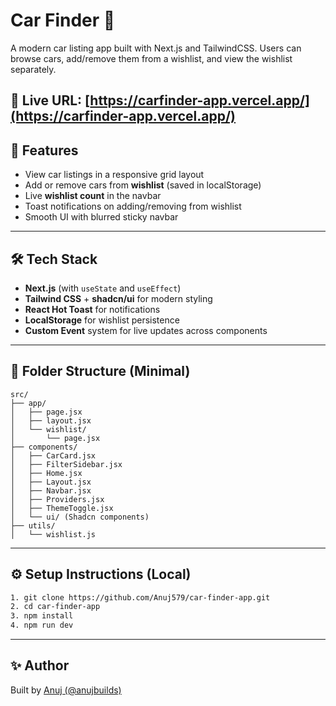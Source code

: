 # Car Finder 🚗

A modern car listing app built with Next.js and TailwindCSS. Users can browse cars, add/remove them from a wishlist, and view the wishlist separately.

🔗 **Live URL**: [https://carfinder-app.vercel.app/](https://carfinder-app.vercel.app/)
---

## 🚀 Features

- View car listings in a responsive grid layout
- Add or remove cars from **wishlist** (saved in localStorage)
- Live **wishlist count** in the navbar
- Toast notifications on adding/removing from wishlist
- Smooth UI with blurred sticky navbar

---

## 🛠️ Tech Stack

- **Next.js** (with `useState` and `useEffect`)
- **Tailwind CSS** + **shadcn/ui** for modern styling
- **React Hot Toast** for notifications
- **LocalStorage** for wishlist persistence
- **Custom Event** system for live updates across components

---

## 📂 Folder Structure (Minimal)
```
src/
├── app/
│   ├── page.jsx
│   ├── layout.jsx
│   └── wishlist/
│       └── page.jsx
├── components/
│   ├── CarCard.jsx
│   ├── FilterSidebar.jsx
│   ├── Home.jsx
│   ├── Layout.jsx
│   ├── Navbar.jsx
│   ├── Providers.jsx
│   ├── ThemeToggle.jsx
│   └── ui/ (Shadcn components)
├── utils/
│   └── wishlist.js
```

---

## ⚙️ Setup Instructions (Local)

```bash
1. git clone https://github.com/Anuj579/car-finder-app.git
2. cd car-finder-app
3. npm install
4. npm run dev
```

---

## ✨ Author

Built by [Anuj (@anujbuilds)](https://instagram.com/anujbuilds)